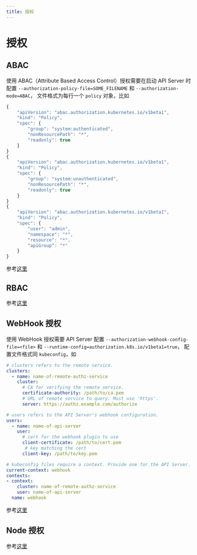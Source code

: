 ```yaml
---
title: 授权
---
```


# 授权

## ABAC
使用 ABAC（Attribute Based Access Control）授权需要在启动 API Server 时配置 `--authorization-policy-file=SOME_FILENAME` 和 `--authorization-mode=ABAC`，
文件格式为每行一个 `policy` 对象，比如
```js
{
    "apiVersion": "abac.authorization.kubernetes.io/v1beta1",
    "kind": "Policy",
    "spec": {
        "group": "system:authenticated",
        "nonResourcePath": "*",
        "readonly": true
    }
}
{
    "apiVersion": "abac.authorization.kubernetes.io/v1beta1",
    "kind": "Policy",
    "spec": {
        "group": "system:unauthenticated",
        "nonResourcePath": "*",
        "readonly": true
    }
}
{
    "apiVersion": "abac.authorization.kubernetes.io/v1beta1",
    "kind": "Policy",
    "spec": {
        "user": "admin",
        "namespace": "*",
        "resource": "*",
        "apiGroup": "*"
    }
}
```

参考[这里](https://kubernetes.io/docs/reference/access-authn-authz/abac/)

## RBAC
参考[这里](./rbac.html)

## WebHook 授权
使用 WebHook 授权需要 API Server 配置 `--authorization-webhook-config-file=<file>` 和 `--runtime-config=authorization.k8s.io/v1beta1=true`，
配置文件格式同 `kubeconfig`，如
```yml
# clusters refers to the remote service.
clusters:
  - name: name-of-remote-authz-service
    cluster:
      # CA for verifying the remote service.
      certificate-authority: /path/to/ca.pem
      # URL of remote service to query. Must use 'https'.
      server: https://authz.example.com/authorize

# users refers to the API Server's webhook configuration.
users:
  - name: name-of-api-server
    user:
      # cert for the webhook plugin to use
      client-certificate: /path/to/cert.pem
       # key matching the cert
      client-key: /path/to/key.pem

# kubeconfig files require a context. Provide one for the API Server.
current-context: webhook
contexts:
- context:
    cluster: name-of-remote-authz-service
    user: name-of-api-server
  name: webhook
```

参考[这里](https://kubernetes.io/docs/reference/access-authn-authz/webhook/)

## Node 授权
参考[这里](https://kubernetes.io/docs/reference/access-authn-authz/node/)